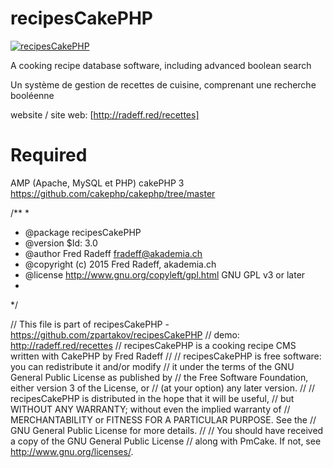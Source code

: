 recipesCakePHP
=======
[![recipesCakePHP](http://radeff.red/pics/casserole.png)](recipesCakePHP)

A cooking recipe database software, including advanced boolean search

Un système de gestion de recettes de cuisine, comprenant une recherche booléenne

website / site web: [http://radeff.red/recettes]

Required
=======
AMP (Apache, MySQL et PHP)
cakePHP 3 https://github.com/cakephp/cakephp/tree/master


 
/**
*
* @package recipesCakePHP
* @version $Id: 3.0
* @author Fred Radeff <fradeff@akademia.ch>
* @copyright (c) 2015 Fred Radeff, akademia.ch
* @license http://www.gnu.org/copyleft/gpl.html GNU GPL v3 or later
*
*/

// This file is part of recipesCakePHP - https://github.com/zpartakov/recipesCakePHP
// demo: http://radeff.red/recettes
// recipesCakePHP is a cooking recipe CMS written with CakePHP by Fred Radeff
//
// recipesCakePHP is free software: you can redistribute it and/or modify
// it under the terms of the GNU General Public License as published by
// the Free Software Foundation, either version 3 of the License, or
// (at your option) any later version.
//
// recipesCakePHP is distributed in the hope that it will be useful,
// but WITHOUT ANY WARRANTY; without even the implied warranty of
// MERCHANTABILITY or FITNESS FOR A PARTICULAR PURPOSE. See the
// GNU General Public License for more details.
//
// You should have received a copy of the GNU General Public License
// along with PmCake. If not, see <http://www.gnu.org/licenses/>.
